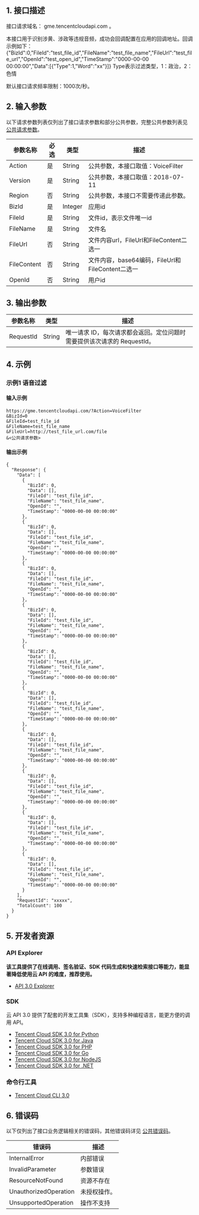 ## 1. 接口描述

接口请求域名： gme.tencentcloudapi.com 。

本接口用于识别涉黄、涉政等违规音频，成功会回调配置在应用的回调地址。回调示例如下：
{"BizId":0,"FileId":"test_file_id","FileName":"test_file_name","FileUrl":"test_file_url","OpenId":"test_open_id","TimeStamp":"0000-00-00 00:00:00","Data":[{"Type":1,"Word":"xx"}]}
Type表示过滤类型，1：政治，2：色情

默认接口请求频率限制：1000次/秒。

## 2. 输入参数

以下请求参数列表仅列出了接口请求参数和部分公共参数，完整公共参数列表见 [公共请求参数](/document/api/607/35367)。

| 参数名称 | 必选 | 类型 | 描述 |
|---------|---------|---------|---------|
| Action | 是 | String | 公共参数，本接口取值：VoiceFilter |
| Version | 是 | String | 公共参数，本接口取值：2018-07-11 |
| Region | 否 | String | 公共参数，本接口不需要传递此参数。 |
| BizId | 是 | Integer | 应用id |
| FileId | 是 | String | 文件id，表示文件唯一id |
| FileName | 是 | String | 文件名 |
| FileUrl | 否 | String | 文件内容url，FileUrl和FileContent二选一 |
| FileContent | 否 | String | 文件内容，base64编码，FileUrl和FileContent二选一 |
| OpenId | 否 | String | 用户id |

## 3. 输出参数

| 参数名称 | 类型 | 描述 |
|---------|---------|---------|
| RequestId | String | 唯一请求 ID，每次请求都会返回。定位问题时需要提供该次请求的 RequestId。|

## 4. 示例

### 示例1 语音过滤

#### 输入示例

```
https://gme.tencentcloudapi.com/?Action=VoiceFilter
&BizId=0
&FileId=test_file_id
&FileName=test_file_name
&FileUrl=http://test_file_url.com/file
&<公共请求参数>
```

#### 输出示例

```
{
  "Response": {
    "Data": [
      {
        "BizId": 0,
        "Data": [],
        "FileId": "test_file_id",
        "FileName": "test_file_name",
        "OpenId": "",
        "TimeStamp": "0000-00-00 00:00:00"
      },
      {
        "BizId": 0,
        "Data": [],
        "FileId": "test_file_id",
        "FileName": "test_file_name",
        "OpenId": "",
        "TimeStamp": "0000-00-00 00:00:00"
      },
      {
        "BizId": 0,
        "Data": [],
        "FileId": "test_file_id",
        "FileName": "test_file_name",
        "OpenId": "",
        "TimeStamp": "0000-00-00 00:00:00"
      },
      {
        "BizId": 0,
        "Data": [],
        "FileId": "test_file_id",
        "FileName": "test_file_name",
        "OpenId": "",
        "TimeStamp": "0000-00-00 00:00:00"
      },
      {
        "BizId": 0,
        "Data": [],
        "FileId": "test_file_id",
        "FileName": "test_file_name",
        "OpenId": "",
        "TimeStamp": "0000-00-00 00:00:00"
      },
      {
        "BizId": 0,
        "Data": [],
        "FileId": "test_file_id",
        "FileName": "test_file_name",
        "OpenId": "",
        "TimeStamp": "0000-00-00 00:00:00"
      },
      {
        "BizId": 0,
        "Data": [],
        "FileId": "test_file_id",
        "FileName": "test_file_name",
        "OpenId": "",
        "TimeStamp": "0000-00-00 00:00:00"
      },
      {
        "BizId": 0,
        "Data": [],
        "FileId": "test_file_id",
        "FileName": "test_file_name",
        "OpenId": "",
        "TimeStamp": "0000-00-00 00:00:00"
      },
      {
        "BizId": 0,
        "Data": [],
        "FileId": "test_file_id",
        "FileName": "test_file_name",
        "OpenId": "",
        "TimeStamp": "0000-00-00 00:00:00"
      },
      {
        "BizId": 0,
        "Data": [],
        "FileId": "test_file_id",
        "FileName": "test_file_name",
        "OpenId": "",
        "TimeStamp": "0000-00-00 00:00:00"
      }
    ],
    "RequestId": "xxxxx",
    "TotalCount": 100
  }
}
```


## 5. 开发者资源

### API Explorer

**该工具提供了在线调用、签名验证、SDK 代码生成和快速检索接口等能力，能显著降低使用云 API 的难度，推荐使用。**

* [API 3.0 Explorer](https://console.cloud.tencent.com/api/explorer?Product=gme&Version=2018-07-11&Action=VoiceFilter)

### SDK

云 API 3.0 提供了配套的开发工具集（SDK），支持多种编程语言，能更方便的调用 API。

* [Tencent Cloud SDK 3.0 for Python](https://github.com/TencentCloud/tencentcloud-sdk-python)
* [Tencent Cloud SDK 3.0 for Java](https://github.com/TencentCloud/tencentcloud-sdk-java)
* [Tencent Cloud SDK 3.0 for PHP](https://github.com/TencentCloud/tencentcloud-sdk-php)
* [Tencent Cloud SDK 3.0 for Go](https://github.com/TencentCloud/tencentcloud-sdk-go)
* [Tencent Cloud SDK 3.0 for NodeJS](https://github.com/TencentCloud/tencentcloud-sdk-nodejs)
* [Tencent Cloud SDK 3.0 for .NET](https://github.com/TencentCloud/tencentcloud-sdk-dotnet)

### 命令行工具

* [Tencent Cloud CLI 3.0](https://cloud.tencent.com/document/product/440/6176)

## 6. 错误码

以下仅列出了接口业务逻辑相关的错误码，其他错误码详见 [公共错误码](/document/api/607/15694#.E5.85.AC.E5.85.B1.E9.94.99.E8.AF.AF.E7.A0.81)。

| 错误码 | 描述 |
|---------|---------|
| InternalError | 内部错误 |
| InvalidParameter | 参数错误 |
| ResourceNotFound | 资源不存在 |
| UnauthorizedOperation | 未授权操作。 |
| UnsupportedOperation | 操作不支持 |
